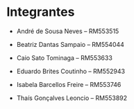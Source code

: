 # Integrantes 
* André de Sousa Neves – RM553515  

* Beatriz Dantas Sampaio – RM554044  

* Caio Sato Tominaga – RM553633  

* Eduardo Brites Coutinho – RM552943  

* Isabela Barcellos Freire – RM553746  

* Thaís Gonçalves Leoncio – RM553892 
